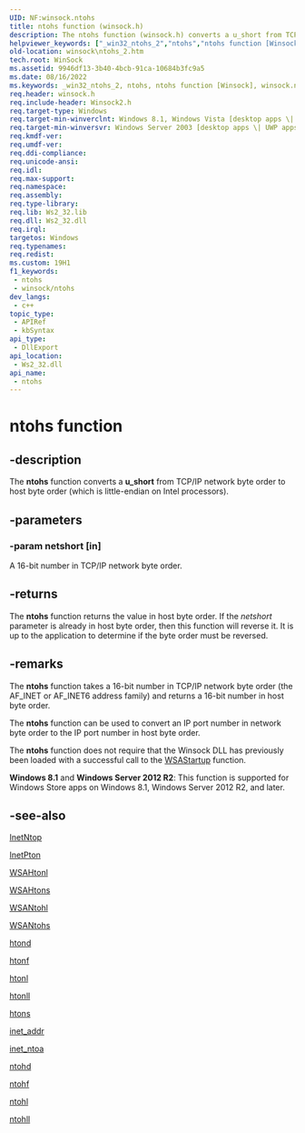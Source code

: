```yaml
---
UID: NF:winsock.ntohs
title: ntohs function (winsock.h)
description: The ntohs function (winsock.h) converts a u_short from TCP/IP network byte order to host byte order, which is little-endian on Intel processors.
helpviewer_keywords: ["_win32_ntohs_2","ntohs","ntohs function [Winsock]","winsock.ntohs_2","winsock/ntohs"]
old-location: winsock\ntohs_2.htm
tech.root: WinSock
ms.assetid: 9946df13-3b40-4bcb-91ca-10684b3fc9a5
ms.date: 08/16/2022
ms.keywords: _win32_ntohs_2, ntohs, ntohs function [Winsock], winsock.ntohs_2, winsock/ntohs
req.header: winsock.h
req.include-header: Winsock2.h
req.target-type: Windows
req.target-min-winverclnt: Windows 8.1, Windows Vista [desktop apps \| UWP apps]
req.target-min-winversvr: Windows Server 2003 [desktop apps \| UWP apps]
req.kmdf-ver: 
req.umdf-ver: 
req.ddi-compliance: 
req.unicode-ansi: 
req.idl: 
req.max-support: 
req.namespace: 
req.assembly: 
req.type-library: 
req.lib: Ws2_32.lib
req.dll: Ws2_32.dll
req.irql: 
targetos: Windows
req.typenames: 
req.redist: 
ms.custom: 19H1
f1_keywords:
 - ntohs
 - winsock/ntohs
dev_langs:
 - c++
topic_type:
 - APIRef
 - kbSyntax
api_type:
 - DllExport
api_location:
 - Ws2_32.dll
api_name:
 - ntohs
---
```


# ntohs function


## -description

The 
<b>ntohs</b> function converts a <b>u_short</b> from TCP/IP network byte order to host byte order (which is little-endian on Intel processors).

## -parameters

### -param netshort [in]

A 16-bit number in TCP/IP network byte order.

## -returns

The 
<b>ntohs</b> function returns the value in host byte order. If the <i>netshort</i> parameter is already in host byte order, then this function will reverse it. It is up to the application to determine if the byte order must be reversed.

## -remarks

The 
<b>ntohs</b> function takes a 16-bit number in TCP/IP network byte order (the AF_INET or AF_INET6 address family) and returns a 16-bit number in host byte order.

The 
<b>ntohs</b> function can be used to convert an IP port number in network byte order to the IP port number in host byte order. 

The <b>ntohs</b> function does not require that the Winsock DLL has previously been loaded with a successful 
call to the <a href="/windows/desktop/api/winsock/nf-winsock-wsastartup">WSAStartup</a> function.

<b>Windows 8.1</b> and <b>Windows Server 2012 R2</b>: This function is supported for Windows Store apps on Windows 8.1, Windows Server 2012 R2, and later.

## -see-also

<a href="/windows/desktop/api/ws2tcpip/nf-ws2tcpip-inetntopw">InetNtop</a>



<a href="/windows/desktop/api/ws2tcpip/nf-ws2tcpip-inetptonw">InetPton</a>



<a href="/windows/desktop/api/winsock2/nf-winsock2-wsahtonl">WSAHtonl</a>



<a href="/windows/desktop/api/winsock2/nf-winsock2-wsahtons">WSAHtons</a>



<a href="/windows/desktop/api/winsock2/nf-winsock2-wsantohl">WSANtohl</a>



<a href="/windows/desktop/api/winsock2/nf-winsock2-wsantohs">WSANtohs</a>



<a href="/windows/desktop/api/winsock2/nf-winsock2-htond">htond</a>



<a href="/windows/desktop/api/winsock2/nf-winsock2-htonf">htonf</a>



<a href="/windows/desktop/api/winsock/nf-winsock-htonl">htonl</a>



<a href="/windows/desktop/api/winsock2/nf-winsock2-htonll">htonll</a>



<a href="/windows/desktop/api/winsock/nf-winsock-htons">htons</a>



<a href="/windows/desktop/api/wsipv6ok/nf-wsipv6ok-inet_addr">inet_addr</a>



<a href="/windows/desktop/api/wsipv6ok/nf-wsipv6ok-inet_ntoa">inet_ntoa</a>



<a href="/windows/desktop/api/winsock2/nf-winsock2-ntohd">ntohd</a>



<a href="/windows/desktop/api/winsock2/nf-winsock2-ntohf">ntohf</a>



<a href="/windows/desktop/api/winsock/nf-winsock-ntohl">ntohl</a>



<a href="/windows/desktop/api/winsock2/nf-winsock2-ntohll">ntohll</a>
